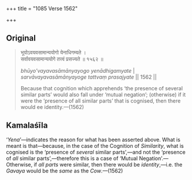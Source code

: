 +++
title = "1085 Verse 1562"

+++
## Original 
>
> भूयोऽवयवसामान्ययोगो येनाधिगम्यते ।  
> सर्वावयवसामान्ययोगे तत्त्वं प्रसज्यते ॥ १५६२ ॥ 
>
> *bhūyo'vayavasāmānyayogo yenādhigamyate* \|  
> *sarvāvayavasāmānyayoge tattvaṃ prasajyate* \|\| 1562 \|\| 
>
> Because that cognition which apprehends ‘the presence of several similar parts’ would also fall under ‘mutual negation’; (otherwise) if it were the ‘presence of all similar parts’ that is cognised, then there would ee identity.—(1562)



## Kamalaśīla

‘*Yena*’—indicates the reason for what has been asserted above. What is meant is that—because, in the case of the Cognition of *Similarity*, what is cognised is the ‘presence of *several* similar parts’,—and not the ‘presence of *all* similar parts’,—therefore this is a case of ‘Mutual Negation’.—Otherwise, if *all parts* were similar, then there would be *identity*,—i.e. the *Gavaya* would be the *same* as the *Cow*.—(1562)



